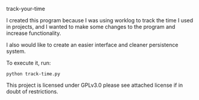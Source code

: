 track-your-time

I created this program because I was using worklog to track the time I used
in projects, and I wanted to make some changes to the program and increase
functionality.

I also would like to create an easier interface and cleaner persistence system.

To execute it, run:

	python track-time.py

This project is licensed under GPLv3.0 please see attached license if in doubt
of restrictions.
